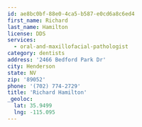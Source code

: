 ```yaml
---
id: ae8bc0bf-88e0-4ca5-b587-e0cd6a8c6ed4
first_name: Richard
last_name: Hamilton
license: DDS
services:
  - oral-and-maxillofacial-pathologist
category: dentists
address: '2466 Bedford Park Dr'
city: Henderson
state: NV
zip: '89052'
phone: '(702) 774-2729'
title: 'Richard Hamilton'
_geoloc:
  lat: 35.9499
  lng: -115.095
---
```

